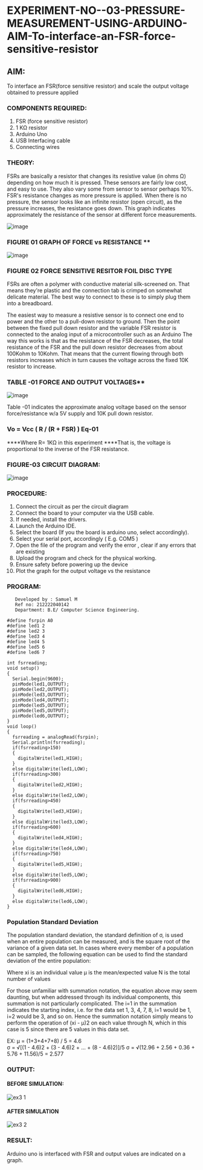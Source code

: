 # EXPERIMENT-NO--03-PRESSURE-MEASUREMENT-USING-ARDUINO-AIM-To-interface-an-FSR-force-sensitive-resistor


## AIM: 
To interface an FSR(force sensitive resistor) and scale the output voltage obtained to pressure applied 
 
### COMPONENTS REQUIRED:
1.	FSR  (force sensitive resistor)
2.	1 KΩ resistor 
3.	Arduino Uno 
4.	USB Interfacing cable 
5.	Connecting wires 


### THEORY: 
FSRs are basically a resistor that changes its resistive value (in ohms Ω) depending on how much it is pressed. These sensors are fairly low cost, and easy to use. They also vary some from sensor to sensor perhaps 10%. FSR's resistance changes as more pressure is applied. When there is no pressure, the sensor looks like an infinite resistor (open circuit), as the pressure increases, the resistance goes down. This graph indicates approximately the resistance of the sensor at different force measurements.
 

![image](https://user-images.githubusercontent.com/36288975/163532939-d6888ae1-4068-4d83-86a7-fc4c32d5179e.png)

### FIGURE 01 GRAPH OF FORCE vs RESISTANCE **




![image](https://user-images.githubusercontent.com/36288975/163532957-82d57567-a1c3-48c5-8a87-7ea66d6fca49.png)




### FIGURE 02 FORCE SENSITIVE RESITOR FOIL DISC TYPE  

FSRs are often a polymer with conductive material silk-screened on. That means they're plastic and the connection tab is crimped on somewhat delicate material. The best way to connect to these is to simply plug them into a breadboard.

The easiest way to measure a resistive sensor is to connect one end to power and the other to a pull-down resistor to ground. Then the point between the fixed pull down resistor and the variable FSR resistor is connected to the analog input of a microcontroller such as an Arduino The way this works is that as the resistance of the FSR decreases, the total resistance of the FSR and the pull down resistor decreases from about 100Kohm to 10Kohm. That means that the current flowing through both resistors increases which in turn causes the voltage across the fixed 10K resistor to increase.


### TABLE -01 FORCE AND OUTPUT VOLTAGES**

![image](https://user-images.githubusercontent.com/36288975/163532972-2b909551-12c9-485d-adb1-d1e988d557bd.png)
	
  Table -01 indicates the approximate analog voltage based on the sensor force/resistance w/a 5V supply and 10K pull down resistor.

### Vo = Vcc ( R / (R + FSR) )								Eq-01

****Where R= 1KΩ in this experiment 
****That is, the voltage is proportional to the inverse of the FSR resistance.









### FIGURE-03 CIRCUIT DIAGRAM:

![image](https://user-images.githubusercontent.com/36288975/163532979-a2a5cb5c-f495-442c-843e-bebb82737a35.png)



### PROCEDURE:
1.	Connect the circuit as per the circuit diagram 
2.	Connect the board to your computer via the USB cable.
3.	If needed, install the drivers.
4.	Launch the Arduino IDE.
5.	Select the board (If you the board is arduino uno, select accordingly).
6.	Select your serial port, accordingly ( E.g. COM5 )
7.	Open the file of the program  and verify the error , clear if any errors that are existing 
8.	Upload the program and check for the physical working. 
9.	Ensure safety before powering up the device 
10.	Plot the graph for the output voltage vs the resistance 


### PROGRAM:
```
   Developed by : Samuel M
   Ref no: 212222040142
   Department: B.E/ Computer Science Engineering.

#define fsrpin A0
#define led1 2
#define led2 3
#define led3 4
#define led4 5
#define led5 6
#define led6 7

int fsrreading;
void setup()
{
  Serial.begin(9600);
  pinMode(led1,OUTPUT);
  pinMode(led2,OUTPUT);
  pinMode(led3,OUTPUT);
  pinMode(led4,OUTPUT);
  pinMode(led5,OUTPUT);
  pinMode(led5,OUTPUT);
  pinMode(led6,OUTPUT);
}
void loop()
{
  fsrreading = analogRead(fsrpin);
  Serial.println(fsrreading);
  if(fsrreading>150)
  {
    digitalWrite(led1,HIGH);
  }
  else digitalWrite(led1,LOW);
  if(fsrreading>300)
  {
    digitalWrite(led2,HIGH);
  }
  else digitalWrite(led2,LOW);
  if(fsrreading>450)
  {
    digitalWrite(led3,HIGH);
  }
  else digitalWrite(led3,LOW);
  if(fsrreading>600)
  {
    digitalWrite(led4,HIGH);
  }
  else digitalWrite(led4,LOW);
  if(fsrreading>750)
  {
    digitalWrite(led5,HIGH);
  }
  else digitalWrite(led5,LOW);
  if(fsrreading>900)
  {
    digitalWrite(led6,HIGH);
  }
  else digitalWrite(led6,LOW);
}
```

 

 
### Population Standard Deviation
The population standard deviation, the standard definition of σ, is used when an entire population can be measured, and is the square root of the variance of a given data set. In cases where every member of a population can be sampled, the following equation can be used to find the standard deviation of the entire population:



Where
xi is an individual value
μ is the mean/expected value
N is the total number of values

For those unfamiliar with summation notation, the equation above may seem daunting, but when addressed through its individual components, this summation is not particularly complicated. The i=1 in the summation indicates the starting index, i.e. for the data set 1, 3, 4, 7, 8, i=1 would be 1, i=2 would be 3, and so on. Hence the summation notation simply means to perform the operation of (xi - μ)2 on each value through N, which in this case is 5 since there are 5 values in this data set.

EX:           μ = (1+3+4+7+8) / 5 = 4.6        
σ = √[(1 - 4.6)2 + (3 - 4.6)2 + ... + (8 - 4.6)2)]/5
σ = √(12.96 + 2.56 + 0.36 + 5.76 + 11.56)/5 = 2.577



### OUTPUT:

#### BEFORE SIMULATION:

![ex3 1](https://github.com/Samuelmariappan/EXPERIMENT-NO--04-PRESSURE-MEASUREMENT-USING-ARDUINO-AIM-To-interface-an-FSR-force-sensitive-resist/assets/119393030/c063f4bb-3f6e-48ef-a24b-8e1389827e3c)


#### AFTER SIMULATION

![ex3 2](https://github.com/Samuelmariappan/EXPERIMENT-NO--04-PRESSURE-MEASUREMENT-USING-ARDUINO-AIM-To-interface-an-FSR-force-sensitive-resist/assets/119393030/4f729b0c-60c0-480a-9b62-468342ef227e)






### RESULT: 
Arduino uno is interfaced with FSR and output values are indicated on a graph.
